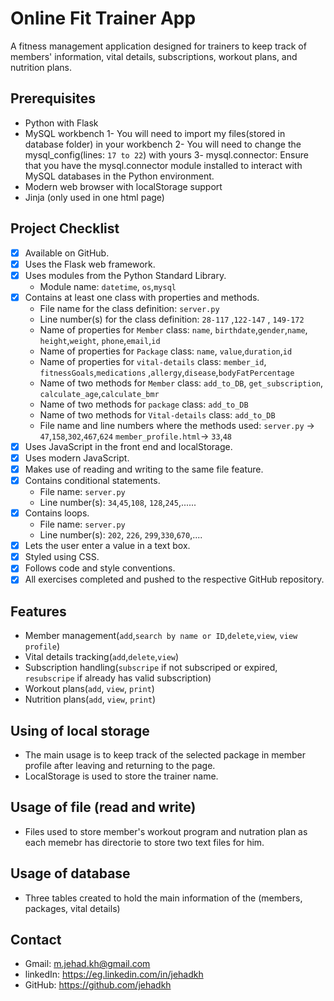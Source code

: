 # Online Fit Trainer App

A fitness management application designed for trainers to keep track of members' information, vital details, subscriptions, workout plans, and nutrition plans.

## Prerequisites

- Python with Flask
- MySQL workbench 
   1- You will need to import my files(stored in database folder) in your workbench
   2- You will need to change the mysql_config(lines: `17 to 22`) with yours
   3- mysql.connector: Ensure that you have the mysql.connector module installed to interact with MySQL databases in the Python environment.
- Modern web browser with localStorage support
- Jinja (only used in one html page)


## Project Checklist

- [x] Available on GitHub.
- [x] Uses the Flask web framework.
- [x] Uses modules from the Python Standard Library.
  - Module name: `datetime`, `os`,`mysql`
- [x] Contains at least one class with properties and methods.
  - File name for the class definition: `server.py`
  - Line number(s) for the class definition: `28-117` ,`122-147` , `149-172`
  - Name of properties for `Member` class: `name`, `birthdate`,`gender`,`name`,
        `height`,`weight`, `phone`,`email`,`id`
   - Name of properties for `Package` class: `name`, `value`,`duration`,`id`
   - Name of properties for `vital-details` class: `member_id`, `fitnessGoals`,`medications`
        ,`allergy`,`disease`,`bodyFatPercentage`
  - Name of two methods for `Member` class: `add_to_DB`, `get_subscription`,
        `calculate_age`,`calculate_bmr`
  - Name of two methods for `package` class: `add_to_DB`
  - Name of two methods for `Vital-details` class: `add_to_DB`
  - File name and line numbers where the methods used: `server.py` -> `47`,`158`,`302`,`467`,`624`
                                                        `member_profile.html`-> `33`,``48``
- [x] Uses JavaScript in the front end and localStorage. 
- [x] Uses modern JavaScript.
- [x] Makes use of reading and writing to the same file feature.
- [x] Contains conditional statements.
  - File name: `server.py`
  - Line number(s): `34`,`45`,`108`, `128`,`245`,......
- [x] Contains loops.
  - File name: `server.py`
  - Line number(s): `202`, `226`, `299`,`330`,`670`,....
- [x] Lets the user enter a value in a text box.
- [x] Styled using CSS.
- [x] Follows code and style conventions.
- [x] All exercises completed and pushed to the respective GitHub repository.

## Features

- Member management(`add`,`search by name or ID`,`delete`,`view`, `view profile`)
- Vital details tracking(`add`,`delete`,`view`)
- Subscription handling(`subscripe` if not subscriped or expired,
                        `resubscripe` if already has valid subscription)
- Workout plans(`add`, `view`, `print`)
- Nutrition plans(`add`, `view`, `print`)


## Using of local storage
- The main usage is to keep track of the selected package in member profile after
  leaving and returning to the page.
- LocalStorage is used to store the trainer name.


## Usage of file (read and write)
- Files used to store member's workout program and nutration plan as each memebr has
  directorie to store two text files for him. 

## Usage of database 
- Three tables created to hold the main information of the (members, packages, vital details) 

## Contact
- Gmail: m.jehad.kh@gmail.com
- linkedIn: https://eg.linkedin.com/in/jehadkh
- GitHub: https://github.com/jehadkh